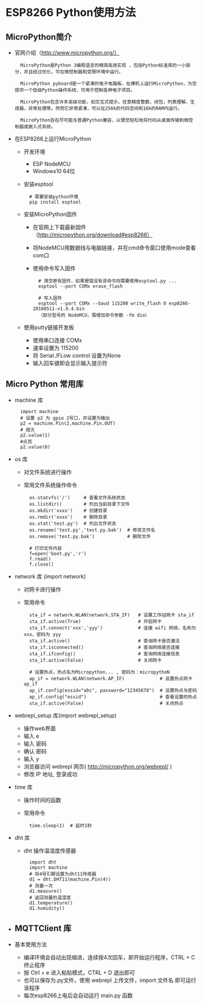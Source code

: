 # ESP8266  Python使用方法
## MicroPython简介

- 官网介绍（http://www.micropython.org/）

        MicroPython是Python 3编程语言的精简高效实现 ，包括Python标准库的一小部分，并且经过优化，可在微控制器和受限环境中运行。

        MicroPython pyboard是一个紧凑的电子电路板，在裸机上运行MicroPython，为您提供一个低级Python操作系统，可用于控制各种电子项目。

        MicroPython包含许多高级功能，如交互式提示，任意精度整数，闭包，列表理解，生成器，异常处理等。然而它非常紧凑，可以在256k的代码空间和16k的RAM内运行。

        MicroPython旨在尽可能与普通Python兼容，以便您轻松地将代码从桌面传输到微控制器或嵌入式系统。
        
    
- 在ESP8266上运行MicroPython
    -  开发环境
        - ESP NodeMCU
        - Windows10 64位
    - 安装esptool
    
            # 需要安装python环境
            pip install esptool

    - 安装MicroPython固件
        - 在官网上下载最新固件（http://micropython.org/download#esp8266）
        - 将NodeMCU用数据线与电脑链接，并在cmd命令窗口使用mode查看com口
        - 使用命令写入固件
        
                # 清空原有固件，如果报错没有该命令则需要使用esptool.py ...
                esptool --port COMx erase_flash
                
                # 写入固件
                esptool --port COMx --baud 115200 write_flash 0 esp8266-20180511-v1.9.4.bin
                （部分型号的 NodeMCU，需增加命令参数 -fm dio）
                
    - 使用putty链接开发板
        - 使用串口连接 COMx
        - 速率设置为 115200
        - 将 Serial /FLow control 设置为None
        - 输入回车键即会显示输入提示符
        
## Micro Python 常用库

- machine 库

        import machine
        # 设置 p2 为 gpio 2号口，并设置为输出
        p2 = machine.Pin(2,machine.Pin.OUT)
        # 熄灭
        p2.value(1)
        #点亮
        p2.value(0)
     
- os 库
    - 对文件系统进行操作
    - 常用文件系统操作命令
    
            os.statvfs('/')     # 查看文件系统状态
            os.listdir()        # 列出当前目录下文件
            os.mkdir('xxxx')    # 创建目录
            os.rmdir('xxxx')    # 删除目录
            os.stat('test.py')  # 列出文件状态
            os.rename('test.py','test.py.bak')  # 修改文件名
            os.remove('test.py.bak')            # 删除文件
            
            # 打印文件内容
            f=open('boot.py','r')
            f.read()
            f.close()

- network 库 (import network)
    - 对网卡进行操作
    - 常用命令
    
            sta_if = network.WLAN(network.STA_IF)   # 设置工作站网卡 sta_if
            sta_if.active(True)                     # 开启网卡
            sta_if.connect('xxx','yyy')             # 连接 wifi 网络，名称为 xxx，密码为 yyy
            sta_if.active()                         # 查询网卡是否激活
            sta_if.isconnected()                    # 查询网络是否连接
            sta_if.ifconfig()                       # 查询网络连接信息
            sta_if.active(False)                    # 关闭网卡
            
            # 设置热点，热点名为Micropython... , 密码为：micropythoN
            ap_if = network.WLAN(network.AP_IF)             # 设置热点网卡 ap_if
            ap_if.config(essid="abc", password="12345678")  # 设置热点与密码
            ap_if.config("essid")                           # 查看设置的热点
            sta_if.active(False)                            # 关闭热点
            
                
- webrepl_setup 库(import webrepl_setup)
    - 操作web界面
    - 输入 e 
    - 输入 密码
    - 确认 密码
    - 输入 y
    - 浏览器访问 webrepl 网页( http://micropython.org/webrepl/ )
    - 修改 IP 地址, 登录成功
    
- time 库
    - 操作时间的函数
    - 常用命令
    
            time.sleep(1)  # 延时1秒
            
            
- dht 库
    - dht 操作温湿度传感器
            
            import dht
            import machine
            # 将4号引脚设置为dht11传感器
            d1 = dht.DHT11(machine.Pin(4))
            # 测量一次
            d1.measure()
            # 返回测量的温湿度
            d1.temperature()
            d1.humidity()
            
- MQTTClient 库
    - 
    
            
- 基本使用方法
    - 编译环境会自动出现缩进，连续按4次回车，即开始运行程序，CTRL + C 终止程序
    - 按 Ctrl + e 进入粘贴模式，CTRL + D 退出即可
    - 也可以保存为.py文件，使用 webrepl 上传文件，import 文件名 即可运行该程序
    - 每次esp8266上电后会自动运行 main.py 函数

